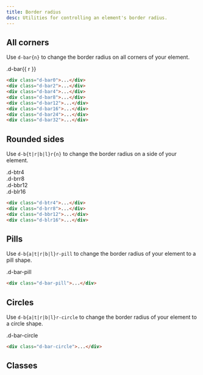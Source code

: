 ```yaml
---
title: Border radius
desc: Utilities for controlling an element's border radius.
---
```


## All corners

Use `d-bar{n}` to change the border radius on all corners of your element.

<code-well-header class="d-fl-col4 d-flg8 d-fw-wrap d-p24 d-bgc-purple-100 d-bgo50 d-w100p d-hmn102" custom>
  <div
    v-for="r in [0, 2, 4, 8, 12, 16, 24, 32]"
    class="d-fl-center d-p16 d-hmn48 d-bgc-purple-300 d-fs-200 d-fw-bold"
    :class="`d-bar${r}`"
  >
    .d-bar{{ r }}
  </div>
</code-well-header>

```html
<div class="d-bar0">...</div>
<div class="d-bar2">...</div>
<div class="d-bar4">...</div>
<div class="d-bar8">...</div>
<div class="d-bar12">...</div>
<div class="d-bar16">...</div>
<div class="d-bar24">...</div>
<div class="d-bar32">...</div>
```

## Rounded sides

Use `d-b{t|r|b|l}r{n}` to change the border radius on a side of your element.

<code-well-header class="d-fl-center d-flg8 d-fw-wrap d-p24 d-bgc-magenta-100 d-bgo50 d-w100p d-hmn102 lg:d-stack8 d-flow8" custom>
  <div class="d-fl-center d-p16 d-h48 d-btr4 d-bgc-magenta-100 d-fs-300 d-fw-bold">.d-btr4</div>
  <div class="d-fl-center d-p16 d-h48 d-brr8 d-bgc-magenta-100 d-fs-300 d-fw-bold">.d-brr8</div>
  <div class="d-fl-center d-p16 d-h48 d-bbr12 d-bgc-magenta-100 d-fs-300 d-fw-bold">.d-bbr12</div>
  <div class="d-fl-center d-p16 d-h48 d-blr16 d-bgc-magenta-100 d-fs-300 d-fw-bold">.d-blr16</div>
</code-well-header>

```html
<div class="d-btr4">...</div>
<div class="d-brr8">...</div>
<div class="d-bbr12">...</div>
<div class="d-blr16">...</div>
```

## Pills

Use `d-b{a|t|r|b|l}r-pill` to change the border radius of your element to a pill shape.

<code-well-header class="d-fl-center d-flg8 d-fw-wrap d-p24 d-bgc-green-100 d-bgo50 d-w100p d-hmn102" custom>
            <div class="d-fl-center d-p16 d-h64 d-wmn264 d-bar-pill d-bgc-green-200 d-fs-300 d-fw-bold">.d-bar-pill</div>
</code-well-header>

```html
<div class="d-bar-pill">...</div>
```

## Circles

Use `d-b{a|t|r|b|l}r-circle` to change the border radius of your element to a circle shape.

<code-well-header class="d-fl-center d-flg8 d-fw-wrap d-p24 d-bgc-red-100 d-bgo50 d-w100p d-hmn102" custom>
            <div class="d-fl-center d-p16 d-h264 d-w264 d-bar-circle d-bgc-red-200 d-fs-300 d-fw-bold d-fc-white">.d-bar-circle</div>
</code-well-header>

```html
<div class="d-bar-circle">...</div>
```

## Classes

<div class="d-h464 d-of-y-scroll d-bb d-bc-black-200">
  <utility-class-table>
    <template #content>
      <tbody>
        <tr>
          <th scope="row" class="d-ff-mono d-fc-purple-400 d-fw-normal d-fs-100">.d-bar-unset</th>
          <td class="d-ff-mono d-fs-100">border-radius: unset !important;</td>
        </tr>
      </tbody>
      <tbody v-for="i in ['a', 't', 'r', 'b', 'l']">
        <tr v-for="r in [0, 2, 4, 8, 12, 16, 24, 32, '-circle', '-pill']">
          <th scope="row" class="d-ff-mono d-fc-purple-400 d-fw-normal d-fs-100">.d-b{{ i }}r{{ r }}</th>
          <td>
            <div class="d-d-flex d-jc-space-between d-ai-center">
              <div class="d-fl-grow1 d-ff-mono d-fs-100">
                <span v-if="i === 'a'">border-radius: var(--br{{ r }}) !important;</span>
                <span v-else-if="i === 't'">
                  border-top-left-radius: var(--br{{ r }}) !important;<br/>
                  border-top-right-radius: var(--br{{ r }}) !important;
                </span>
                <span v-else-if="i === 'r'">
                  border-top-right-radius: var(--br{{ r }}) !important;<br/>
                  border-bottom-right-radius: var(--br{{ r }}) !important;
                </span>
                <span v-else-if="i === 'b'">
                  border-bottom-left-radius: var(--br{{ r }}) !important;<br/>
                  border-bottom-right-radius: var(--br{{ r }}) !important;
                </span>
                <span v-else-if="i === 'l'">
                  border-bottom-left-radius: var(--br{{ r }}) !important;
                  border-top-left-radius: var(--br{{ r }}) !important;<br/>
                </span>
              </div>
              <div
                class="d-fl-shrink0 d-m4 d-ml16 d-h32 d-bgc-black-300"
                :class="[r === '-circle' ? 'd-w32' : 'd-w64', `d-b${i}r${r}`]"
              >
              </div>
            </div>
          </td>
        </tr>
      </tbody>
    </template>
  </utility-class-table>
</div>
